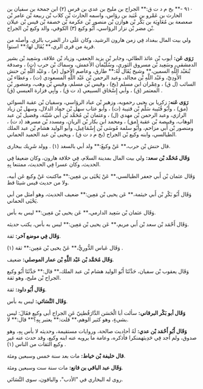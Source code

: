 ٩١٠ -** بخ م د ت ق:** الجراح بن مليح بن عدي بن فرس (٢) ابن جمحة بن سفيان بن الحارث بن عَمْرو بن عُبَيد بن رؤاس، واسمه الحارث بْن كلاب بْن ربيعة بْن عامر بْن صعصعة بن مُعَاوِيَة بن بَكْر بْن هوازن بْن منصور بْن عكرمة بْن خصفة بْن قيس بْن عيلان بْن مضر بْن نزار الرؤاسي، أَبُو وكيع (٣) الكوفي، والد وكيع بْن الجراح.

ولي بيت المال ببغداد فِي زمن هارون الرشيد، وكان عَلَى دار الضرب بالري. وأصله من قرية من قرى الري،** يُقَال لها:** استوا.

**رَوَى عَن:** أيوب بْن عائذ الطائي، وجابر بْن يزيد الجعفي، وزياد بْن علاقة، وسَعِيد بْن بشير الدمشقي، وسَعِيد بْن مسروق الثوري، وسُلَيْمان الأعمش، وسماك بْن حرب (ت) ، وصدقة بْنعَبْد اللَّهِ السمين،** وشيخ يُقَال لَهُ:** طارق، وعاصم الأحول (م) ، وعَبْد اللَّهِ بْن حنش الأَودِيّ، وعَبْد اللَّهِ بْن مجالد، وعبد الرحمن بْن عَبْد اللَّهِ المسعودي (ت) ، وعطاء بْن السائب (ل ق) ، وعِمْران ابن مسلم (بخ) ، وقيس بْن مسلم، وقيس بْن وهب، ومنصور بْن المعتمر (ق) ، وأبي إِسْحَاق السبيعي (د ت ق) ، وأَبِي فزارة العبسي (ق) .

**رَوَى عَنه:** زكريا بن يحيى رحمويه، وزهير بْن عباد الرؤاسي، وسفيان بْن عقبة السوائي (مق) ، وأَبُو قُتَيبة سَلْم بْن قتيبة (ت) ، وأبو عتاب سهل بْن حماد الدلال، وسهل بْن زياد الرازي، وعبد الرحمن بْن مهدي (ل) ، وعثمان بْن مُحَمَّد بْن أَبي شَيْبَة، وفضيل بْن عبد الوهاب، وقبيصة بْن عقبة (مق) ، ومحمد ابن بكار بْن الريان، ومسدد بْن مسرهد (د ت) ، ومنصور بْن أَبي مزاحم، وأَبُو سلمة مُوسَى بْن إِسْمَاعِيل، وأبو الوليد هشام بْن عبد الملك الطيالسي، وابنه وكيع بْن الجراح (بخ م د ت ق) ، ويحيى بْن عبد الحميد الحماني.

قال حنش بْن حرب،** عَنْ وكيعً:** ولد أبي بالسغد (١) . وولد شَرِيك ببخارى.

**وَقَال مُحَمَّد بْن سعد:** ولي بيت المال بمدينة السلام، فِي خلافة هارون، وكان ضعيفا فِي الحديث، وكان عسرا فِي الحديث، ممتنعا بِهِ.

وَقَال عثمان بْن أَبي جعفر الطيالسي،** عَنْ يَحْيَى بن مَعِين:** ماكتبت عَنْ وكيع عَن أبيه، ولا من حديث قيس شيئا قط.

وَقَال أَبُو بَكْرِ بْن أَبي خيثمة،** عَن يحيى بْن مَعِين:** ضعيف الحديث، وهو أمثل من أبي يَحْيَى الحماني.

وَقَال عثمان بْن سَعِيد الدارمي،** عَن يحيى بْن مَعِين:** ليس به بأس.

وَقَال أَحْمَد بْن سعد بْن أَبي مريم،** عَن يحيى بْن مَعِين:** ليس به بأس، يكتب حديثه.

**وَقَال فِي موضع آخر:** ثقة.

وَقَال عَباس الدُّورِيُّ،** عَنْ يحيى بْن مَعِين:** ثقة (١) .

**وَقَال مُحَمَّد بْن عَبْد اللَّهِ بْن عمار الموصلي:** ضعيف.

وَقَال يعقوب بْن سفيان، حَدَّثَنَا أَبُو الوليد هشام بْن عبد الملك،** قال:** حَدَّثَنَا أَبُو وكيع الجراح بْن مليح، وهو ثقة.

**وَقَال أَبُو داود:** ثقة.

**وَقَال النَّسَائي:** ليس به بأس.

**وَقَال أبو بَكْر البرقاني:** سألت أبا الْحَسَن الدَّارَقُطنِيّ عَنِ الجراح أبى وكيع فقَالَ: ليس بشيءٍ، وهو كثير الوهم،** قلت:** يعتبر بِهِ؟** قال:** لا.

**وَقَال أَبُو أَحْمَد بْن عدي:** لَهُ أحاديث صالحة، وروايات مستقيمة، وحديثه لا بأس بِهِ، وهو صدوق، ولم أجد فِي حَدِيثهمنكرا فأذكره، وعامة ما يرويه عنه ابنه وكيع، وقد حدث عنه غير وكيع الثقات من الناس (١) .

**قال خليفة بْن خياط:** مات بعد سنة خمس وسبعين ومئة.

**وَقَال عبد الباقي بن قانع:** مات سنة ست وسبعين ومئة.

روى له البخاري في "الأدب"، والباقون، سوى النَّسَائي.